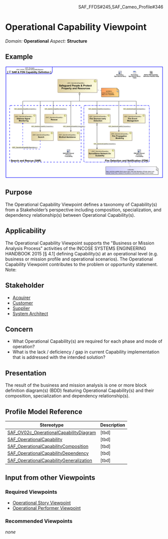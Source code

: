 <div align="right">SAF_FFDS#245,SAF_Cameo_Profile#346</div>

# Operational Capability Viewpoint
*Domain:* **Operational** *Aspect:* **Structure**
## Example
![SAR & FDN Capability Definition](../diagrams/SAR-&-FDN-Capability-Definition.svg)
## Purpose
The Operational Capability Viewpoint defines a taxonomy of Capability(s) from a Stakeholder’s perspective including composition, specialization, and dependency relationship(s) between Operational Capability(s).
## Applicability
The Operational Capability Viewpoint supports the "Business or Mission Analysis Process" activities of the INCOSE SYSTEMS ENGINEERING HANDBOOK 2015 [§ 4.1] defining Capability(s) at an operational level (e.g. business or mission profile and operational scenarios). The Operational Capability Viewpoint contributes to the problem or opportunity statement.
Note:
## Stakeholder
* [Acquirer](../stakeholders.md#Acquirer)
* [Customer](../stakeholders.md#Customer)
* [Supplier](../stakeholders.md#Supplier)
* [System Architect](../stakeholders.md#System-Architect)
## Concern
* What Operational Capability(s) are required for each phase and mode of operation?
* What is the lack / deficiency / gap in current Capability implementation that is addressed with the intended solution?
## Presentation
The result of the business and mission analysis is one or more block definition diagram(s) (BDD) featuring Operational Capability(s) and their composition, specialization and dependency relationship(s).

## Profile Model Reference
|Stereotype | Description|
|---|---|
|[SAF_OV02c_OperationalCapabilityDiagram](../stereotypes.md#SAF_OV02c_OperationalCapabilityDiagram)|[tbd]|
|[SAF_OperationalCapability](../stereotypes.md#SAF_OperationalCapability)|[tbd]|
|[SAF_OperationalCapabilityComposition](../stereotypes.md#SAF_OperationalCapabilityComposition)|[tbd]|
|[SAF_OperationalCapabilityDependency](../stereotypes.md#SAF_OperationalCapabilityDependency)|[tbd]|
|[SAF_OperationalCapabilityGeneralization](../stereotypes.md#SAF_OperationalCapabilityGeneralization)|[tbd]|
## Input from other Viewpoints
### Required Viewpoints
* [Operational Story Viewpoint](Operational-Story-Viewpoint.md)
* [Operational Performer Viewpoint](Operational-Performer-Viewpoint.md)
### Recommended Viewpoints
*none*
